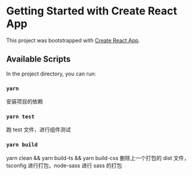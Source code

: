 # Getting Started with Create React App

This project was bootstrapped with [Create React App](https://github.com/facebook/create-react-app).

## Available Scripts

In the project directory, you can run:

### `yarn`

安装项目的依赖

### `yarn test`

跑 test 文件，进行组件测试

### `yarn build`

yarn clean && yarn build-ts && yarn build-css
删除上一个打包的 dist 文件，tsconfig 进行打包，node-sass 进行 sass 的打包
